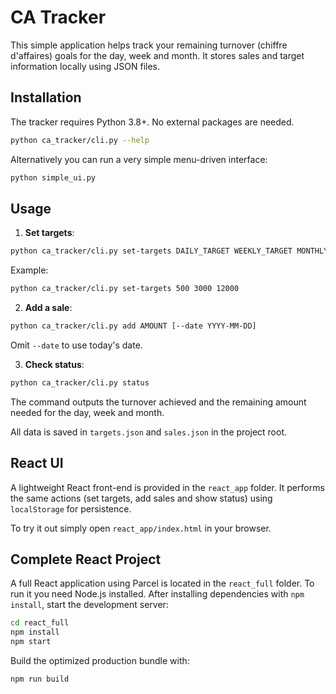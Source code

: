 # CA Tracker

This simple application helps track your remaining turnover (chiffre d'affaires) goals for the day, week and month. It stores sales and target information locally using JSON files.

## Installation

The tracker requires Python 3.8+. No external packages are needed.

```bash
python ca_tracker/cli.py --help
```

Alternatively you can run a very simple menu-driven interface:

```bash
python simple_ui.py
```

## Usage

1. **Set targets**:

```bash
python ca_tracker/cli.py set-targets DAILY_TARGET WEEKLY_TARGET MONTHLY_TARGET
```

Example:

```bash
python ca_tracker/cli.py set-targets 500 3000 12000
```

2. **Add a sale**:

```bash
python ca_tracker/cli.py add AMOUNT [--date YYYY-MM-DD]
```

Omit `--date` to use today's date.

3. **Check status**:

```bash
python ca_tracker/cli.py status
```

The command outputs the turnover achieved and the remaining amount needed for the day, week and month.

All data is saved in `targets.json` and `sales.json` in the project root.

## React UI

A lightweight React front-end is provided in the `react_app` folder. It performs the same actions (set targets, add sales and show status) using `localStorage` for persistence.

To try it out simply open `react_app/index.html` in your browser.

## Complete React Project

A full React application using Parcel is located in the `react_full` folder. To run it you need Node.js installed. After installing dependencies with `npm install`, start the development server:

```bash
cd react_full
npm install
npm start
```

Build the optimized production bundle with:

```bash
npm run build
```
